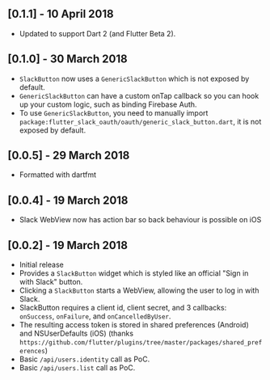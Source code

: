 ## [0.1.1] - 10 April 2018
* Updated to support Dart 2 (and Flutter Beta 2).

## [0.1.0] - 30 March 2018
* `SlackButton` now uses a `GenericSlackButton` which is not exposed by default.
* `GenericSlackButton` can have a custom onTap callback so you can hook up your custom logic, such as binding Firebase Auth.
* To use `GenericSlackButton`, you need to manually import `package:flutter_slack_oauth/oauth/generic_slack_button.dart`, it is not exposed by default.

## [0.0.5] - 29 March 2018
* Formatted with dartfmt

## [0.0.4] - 19 March 2018
* Slack WebView now has action bar so back behaviour is possible on iOS

## [0.0.2] - 19 March 2018
* Initial release
* Provides a `SlackButton` widget which is styled like an official "Sign in with Slack" button.
* Clicking a `SlackButton` starts a WebView, allowing the user to log in with Slack.
* SlackButton requires a client id, client secret, and 3 callbacks: `onSuccess`, `onFailure`, and `onCancelledByUser`.
* The resulting access token is stored in shared preferences (Android) and NSUserDefaults (iOS) (thanks `https://github.com/flutter/plugins/tree/master/packages/shared_preferences`) 
* Basic `/api/users.identity` call as PoC.
* Basic `/api/users.list` call as PoC.